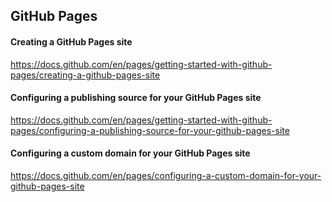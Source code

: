 ## GitHub Pages

#### Creating a GitHub Pages site
https://docs.github.com/en/pages/getting-started-with-github-pages/creating-a-github-pages-site

#### Configuring a publishing source for your GitHub Pages site
https://docs.github.com/en/pages/getting-started-with-github-pages/configuring-a-publishing-source-for-your-github-pages-site

#### Configuring a custom domain for your GitHub Pages site
https://docs.github.com/en/pages/configuring-a-custom-domain-for-your-github-pages-site
